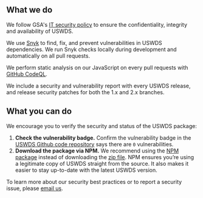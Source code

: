 ## What we do

We follow GSA's [IT security policy](https://www.gsa.gov/directive/gsa-information-technology-%28it%29-security-policy) to ensure the confidentiality, integrity and availability of USWDS.

We use [Snyk](https://snyk.io) to find, fix, and prevent vulnerabilities in USWDS dependencies. We run Snyk checks locally during development and automatically on all pull requests.

We perform static analysis on our JavaScript on every pull requests with [GitHub CodeQL](https://securitylab.github.com/tools/codeql).

We include a security and vulnerability report with every USWDS release, and release security patches for both the 1.x and 2.x branches.

## What you can do

We encourage you to verify the security and status of the USWDS package:

1. **Check the vulnerability badge.** Confirm the vulnerability badge in the
   [USWDS Github code repository](https://github.com/uswds/uswds) says there are
   `0` vulnerabilities.
1. **Download the package via NPM.** We recommend using the [NPM package](https://designsystem.digital.gov/documentation/developers/#install-using-npm)
   instead of downloading the [zip file](https://designsystem.digital.gov/documentation/developers/#download).
   NPM ensures you’re using a legitimate copy of USWDS straight from the source.
   It also makes it easier to stay up-to-date with the latest USWDS version.

To learn more about our security best practices or to report a security issue,
please [email us](mailto:uswds@support.digitalgov.gov).
